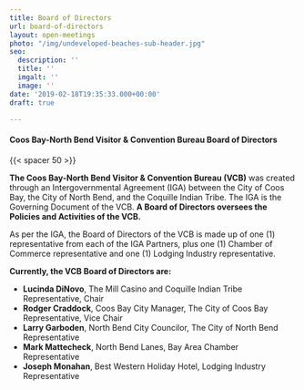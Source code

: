 ```yaml
---
title: Board of Directors
url: board-of-directors
layout: open-meetings
photo: "/img/undeveloped-beaches-sub-header.jpg"
seo:
  description: ''
  title: ''
  imgalt: ''
  image: ''
date: '2019-02-18T19:35:33.000+00:00'
draft: true

---
```

#### Coos Bay-North Bend Visitor & Convention Bureau Board of Directors

{{< spacer 50 >}}

**The Coos Bay-North Bend Visitor & Convention Bureau (VCB)** was created through an Intergovernmental Agreement (IGA) between the City of Coos Bay, the City of North Bend, and the Coquille Indian Tribe. The IGA is the Governing Document of the VCB. **A Board of Directors oversees the Policies and Activities of the VCB.**

As per the IGA, the Board of Directors of the VCB is made up of one (1) representative from each of the IGA Partners, plus one (1) Chamber of Commerce representative and one (1) Lodging Industry representative.

**Currently, the VCB Board of Directors are:**

* **Lucinda DiNovo**, The Mill Casino and Coquille Indian Tribe Representative, Chair
* **Rodger Craddock**, Coos Bay City Manager, The City of Coos Bay Representative, Vice Chair
* **Larry Garboden**, North Bend City Councilor, The City of North Bend Representative
* **Mark Mattecheck**, North Bend Lanes, Bay Area Chamber Representative
* **Joseph Monahan**, Best Western Holiday Hotel, Lodging Industry Representative